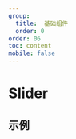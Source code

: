 ```yaml
---
group:
  title:  基础组件
  order: 0
order: 06
toc: content
mobile: false
---
```


# Slider



## 示例

<code src="./examples/Slider" compact background="#fff"></code>

